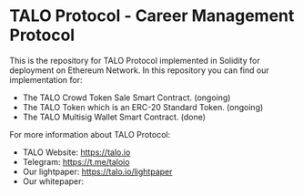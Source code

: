 # TALO Protocol - Career Management Protocol

This is the repository for TALO Protocol implemented in Solidity for deployment on Ethereum Network.
In this repository you can find our implementation for:
- The TALO Crowd Token Sale Smart Contract. (ongoing)
- The TALO Token which is an ERC-20 Standard Token. (ongoing)
- The TALO Multisig Wallet Smart Contract. (done)

For more information about TALO Protocol:
- TALO Website: https://talo.io
- Telegram: https://t.me/taloio
- Our lightpaper: https://talo.io/lightpaper
- Our whitepaper:

